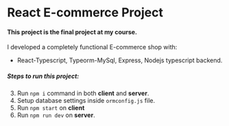 # React E-commerce Project
#### This project is the final project at my course.
I developed a completely functional E-commerce shop with:
* React-Typescript, Typeorm-MySql, Express, Nodejs typescript backend.

##### Steps to run this project:

3. Run `npm i` command in both **client** and **server**.
4. Setup database settings inside `ormconfig.js` file.
5. Run `npm start` on **client**
6. Run `npm run dev` on **server**.

